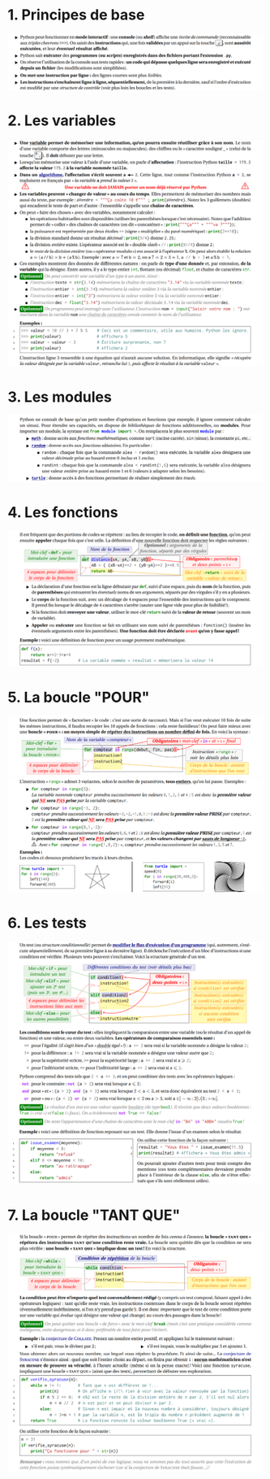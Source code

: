 # 1. Principes de base
![](part1.png)

# 2. Les variables
![](part2.png)

# 3. Les modules
![](part3.png)

# 4. Les fonctions
![](part4.png)

# 5. La boucle "POUR"
![](part51.png)
![](part52.png)

# 6. Les tests
![](part6.png)
![](part62.png)

# 7. La boucle "TANT QUE"
![](part7.png)